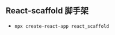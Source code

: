 ## React-scaffold 脚手架

- `npx create-react-app react_scaffold`






































